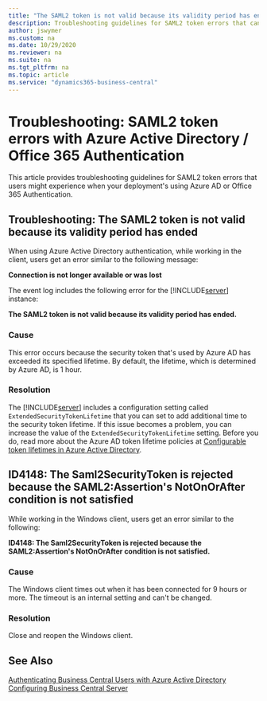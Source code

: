 ```yaml
---
title: "The SAML2 token is not valid because its validity period has ended."
description: Troubleshooting guidelines for SAML2 token errors that can occur when using Azure AD or Office authentication
author: jswymer
ms.custom: na
ms.date: 10/29/2020
ms.reviewer: na
ms.suite: na
ms.tgt_pltfrm: na
ms.topic: article
ms.service: "dynamics365-business-central"
---
```

# Troubleshooting: SAML2 token errors with Azure Active Directory / Office 365 Authentication

This article provides troubleshooting guidelines for SAML2 token errors that users might experience when your deployment's using Azure AD or Office 365 Authentication.

## Troubleshooting: The SAML2 token is not valid because its validity period has ended

When using Azure Active Directory authentication, while working in the client, users get an error similar to the following message: 

**Connection is not longer available or was lost**

The event log includes the following error for the [!INCLUDE[server](../developer/includes/server.md)] instance:

**The SAML2 token is not valid because its validity period has ended.** 

### Cause  

This error occurs because the security token that's used by Azure AD has exceeded its specified lifetime. By default, the lifetime, which is determined by Azure AD, is 1 hour.

### Resolution

The [!INCLUDE[server](../developer/includes/server.md)] includes a configuration setting called `ExtendedSecurityTokenLifetime` that you can set to add additional time to the security token lifetime. If this issue becomes a problem, you can increase the value of the  `ExtendedSecurityTokenLifetime` setting. Before you do, read more about the Azure AD token lifetime policies at [Configurable token lifetimes in Azure Active Directory](/azure/active-directory/develop/active-directory-configurable-token-lifetimes).

## ID4148: The Saml2SecurityToken is rejected because the SAML2:Assertion's NotOnOrAfter condition is not satisfied

While working in the Windows client, users get an error similar to the following:

**ID4148: The Saml2SecurityToken is rejected because the SAML2:Assertion's NotOnOrAfter condition is not satisfied.**

### Cause

The Windows client times out when it has been connected for 9 hours or more. The timeout is an internal setting and can't be changed.

### Resolution 

Close and reopen the Windows client.

## See Also

[Authenticating Business Central Users with Azure Active Directory](authenticating-users-with-azure-active-directory.md)  
[Configuring Business Central Server](Configure-server-instance.md)